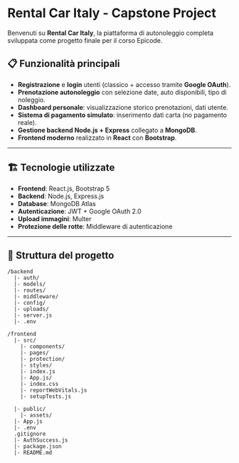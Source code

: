 # Rental Car Italy - Capstone Project

Benvenuti su **Rental Car Italy**, la piattaforma di autonoleggio completa sviluppata come progetto finale per il corso Epicode.

## 📋 Funzionalità principali

- **Registrazione** e **login** utenti (classico + accesso tramite **Google OAuth**).
- **Prenotazione autonoleggio** con selezione date, auto disponibili, tipo di noleggio.
- **Dashboard personale**: visualizzazione storico prenotazioni, dati utente.
- **Sistema di pagamento simulato**: inserimento dati carta (no pagamento reale).
- **Gestione backend Node.js + Express** collegato a **MongoDB**.
- **Frontend moderno** realizzato in **React** con **Bootstrap**.

---

## 🏗️ Tecnologie utilizzate

- **Frontend**: React.js, Bootstrap 5
- **Backend**: Node.js, Express.js
- **Database**: MongoDB Atlas
- **Autenticazione**: JWT + Google OAuth 2.0
- **Upload immagini**: Multer
- **Protezione delle rotte**: Middleware di autenticazione

---

## 📂 Struttura del progetto

```plaintext
/backend
  |- auth/
  |- models/
  |- routes/
  |- middleware/
  |- config/
  |- uploads/
  |- server.js
  |- .env

/frontend
  |- src/
    |- components/
    |- pages/
    |- protection/
    |- styles/
    |- index.js
    |- App.js/
    |- index.css
    |- reportWebVitals.js
    |- setupTests.js

  |- public/
    |- assets/
  |- App.js
  |- .env
  .gitignore
  |- AuthSuccess.js
  |- package.json
  |- README.md